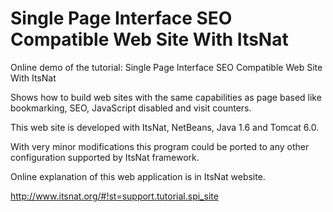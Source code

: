 # Single Page Interface SEO Compatible Web Site With ItsNat

Online demo of the tutorial: Single Page Interface SEO Compatible Web Site With ItsNat


Shows how to build web sites with the same capabilities as page based
like bookmarking, SEO, JavaScript disabled and visit counters.

This web site is developed with ItsNat, NetBeans, Java 1.6 and Tomcat 6.0.

With very minor modifications this program could be ported to any other configuration
supported by ItsNat framework.

Online explanation of this web application is in ItsNat website.

http://www.itsnat.org/#!st=support.tutorial.spi_site

